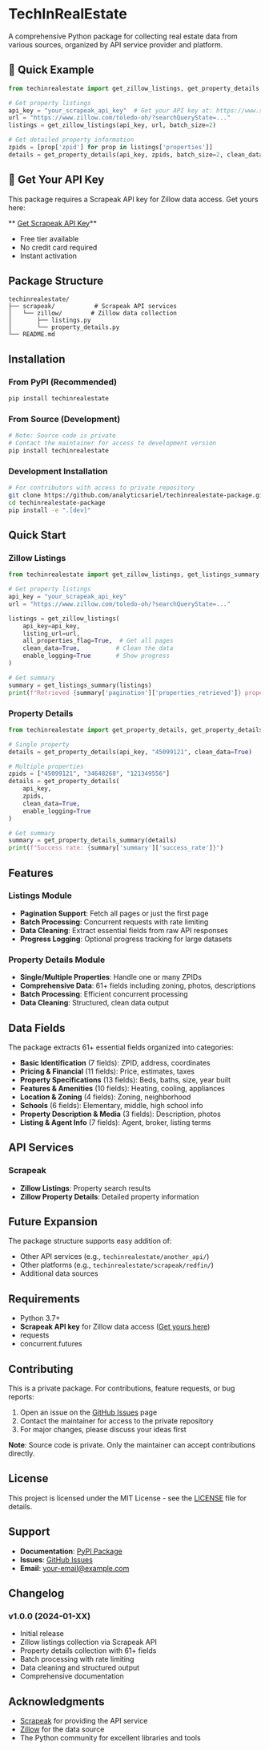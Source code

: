 # TechInRealEstate

A comprehensive Python package for collecting real estate data from various sources, organized by API service provider and platform.

## 🚀 Quick Example

```python
from techinrealestate import get_zillow_listings, get_property_details

# Get property listings
api_key = "your_scrapeak_api_key"  # Get your API key at: https://www.scrapeak.com/zillow-scraper/?ref=ariel
url = "https://www.zillow.com/toledo-oh/?searchQueryState=..."
listings = get_zillow_listings(api_key, url, batch_size=2)

# Get detailed property information
zpids = [prop['zpid'] for prop in listings['properties']]
details = get_property_details(api_key, zpids, batch_size=2, clean_data=True)
```

## 🔑 Get Your API Key

This package requires a Scrapeak API key for Zillow data access. Get yours here:

** [Get Scrapeak API Key](https://www.scrapeak.com/zillow-scraper/?ref=ariel)**

- Free tier available
- No credit card required
- Instant activation

## Package Structure

```
techinrealestate/
├── scrapeak/           # Scrapeak API services
│   └── zillow/        # Zillow data collection
│       ├── listings.py
│       └── property_details.py
└── README.md
```

## Installation

### From PyPI (Recommended)

```bash
pip install techinrealestate
```

### From Source (Development)

```bash
# Note: Source code is private
# Contact the maintainer for access to development version
pip install techinrealestate
```

### Development Installation

```bash
# For contributors with access to private repository
git clone https://github.com/analyticsariel/techinrealestate-package.git
cd techinrealestate-package
pip install -e ".[dev]"
```

## Quick Start

### Zillow Listings

```python
from techinrealestate import get_zillow_listings, get_listings_summary

# Get property listings
api_key = "your_scrapeak_api_key"
url = "https://www.zillow.com/toledo-oh/?searchQueryState=..."

listings = get_zillow_listings(
    api_key=api_key,
    listing_url=url,
    all_properties_flag=True,  # Get all pages
    clean_data=True,          # Clean the data
    enable_logging=True       # Show progress
)

# Get summary
summary = get_listings_summary(listings)
print(f"Retrieved {summary['pagination']['properties_retrieved']} properties")
```

### Property Details

```python
from techinrealestate import get_property_details, get_property_details_summary

# Single property
details = get_property_details(api_key, "45099121", clean_data=True)

# Multiple properties
zpids = ["45099121", "34648268", "121349556"]
details = get_property_details(
    api_key, 
    zpids, 
    clean_data=True,
    enable_logging=True
)

# Get summary
summary = get_property_details_summary(details)
print(f"Success rate: {summary['summary']['success_rate']}")
```

## Features

### Listings Module
- **Pagination Support**: Fetch all pages or just the first page
- **Batch Processing**: Concurrent requests with rate limiting
- **Data Cleaning**: Extract essential fields from raw API responses
- **Progress Logging**: Optional progress tracking for large datasets

### Property Details Module
- **Single/Multiple Properties**: Handle one or many ZPIDs
- **Comprehensive Data**: 61+ fields including zoning, photos, descriptions
- **Batch Processing**: Efficient concurrent processing
- **Data Cleaning**: Structured, clean data output

## Data Fields

The package extracts 61+ essential fields organized into categories:

- **Basic Identification** (7 fields): ZPID, address, coordinates
- **Pricing & Financial** (11 fields): Price, estimates, taxes
- **Property Specifications** (13 fields): Beds, baths, size, year built
- **Features & Amenities** (10 fields): Heating, cooling, appliances
- **Location & Zoning** (4 fields): Zoning, neighborhood
- **Schools** (6 fields): Elementary, middle, high school info
- **Property Description & Media** (3 fields): Description, photos
- **Listing & Agent Info** (7 fields): Agent, broker, listing terms

## API Services

### Scrapeak
- **Zillow Listings**: Property search results
- **Zillow Property Details**: Detailed property information

## Future Expansion

The package structure supports easy addition of:
- Other API services (e.g., `techinrealestate/another_api/`)
- Other platforms (e.g., `techinrealestate/scrapeak/redfin/`)
- Additional data sources

## Requirements

- Python 3.7+
- **Scrapeak API key** for Zillow data access ([Get yours here](https://www.scrapeak.com/zillow-scraper/?ref=ariel))
- requests
- concurrent.futures

## Contributing

This is a private package. For contributions, feature requests, or bug reports:

1. Open an issue on the [GitHub Issues](https://github.com/analyticsariel/techinrealestate-package/issues) page
2. Contact the maintainer for access to the private repository
3. For major changes, please discuss your ideas first

**Note**: Source code is private. Only the maintainer can accept contributions directly.

## License

This project is licensed under the MIT License - see the [LICENSE](LICENSE) file for details.

## Support

- **Documentation**: [PyPI Package](https://pypi.org/project/techinrealestate/)
- **Issues**: [GitHub Issues](https://github.com/analyticsariel/techinrealestate-package/issues)
- **Email**: your-email@example.com

## Changelog

### v1.0.0 (2024-01-XX)
- Initial release
- Zillow listings collection via Scrapeak API
- Property details collection with 61+ fields
- Batch processing with rate limiting
- Data cleaning and structured output
- Comprehensive documentation

## Acknowledgments

- [Scrapeak](https://app.scrapeak.com/) for providing the API service
- [Zillow](https://www.zillow.com/) for the data source
- The Python community for excellent libraries and tools
